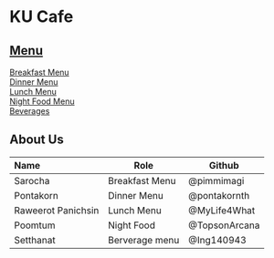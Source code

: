 # KU Cafe

## [Menu](Menu.md)


[Breakfast Menu](Menu.md#-breakfast-menu)      
[Dinner Menu](Menu.md#-dinner-menu)     
[Lunch Menu](Menu.md#-lunch-menu)           
[Night Food Menu](Menu.md#-night-food-menu)    
[Beverages](Menu.md#-bervergaes-menu)       


## About Us

| Name      | Role      | Github          |
|:----------|-----------|-----------------|
| Sarocha | Breakfast Menu | @pimmimagi|
| Pontakorn       | Dinner Menu       | @pontakornth      |
| Raweerot Panichsin | Lunch Menu | @MyLife4What |
| Poomtum   | Night Food| @TopsonArcana   |
| Setthanat | Berverage menu | @Ing140943 |
